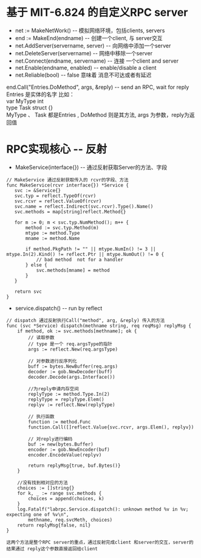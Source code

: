 # 基于 MIT-6.824 的自定义RPC server

- net := MakeNetWork() -- 模拟网络环境，包括clients, servers
- end := MakeEnd(endname) -- 创建一个client, 与 server交互
- net.AddServer(servername, server) -- 向网络中添加一个server
- net.DeleteServer(servername) -- 网络中移除一个server
- net.Connect(endname, servername) -- 连接 一个client and server
- net.Enable(endname, enabled) -- enable/disable a client
- net.Reliable(bool) -- false 意味着 消息不可达或者有延迟

end.Call("Entries.DoMethod", args, &reply) -- send an RPC, wait for reply
Entries 是实体的名字 比如：<br>
 var MyType int  <br>
 type Task struct {} <br>
 MyType 、 Task 都是Entries , DoMethod 则是其方法, args 为参数，reply为返回值
 
 # RPC实现核心 -- 反射
 - MakeService(interface{})  -- 通过反射获取Server的方法、字段
 ````
 // MakeService 通过反射获取传入的 rcvr的字段、方法
 func MakeService(rcvr interface{}) *Service {
 	svc := &Service{}
 	svc.typ = reflect.TypeOf(rcvr)
 	svc.rcvr = reflect.ValueOf(rcvr)
 	svc.name = reflect.Indirect(svc.rcvr).Type().Name()
 	svc.methods = map[string]reflect.Method{}
 
 	for m := 0; m < svc.typ.NumMethod(); m++ {
 		method := svc.typ.Method(m)
 		mtype := method.Type
 		mname := method.Name
 
 		if method.PkgPath != "" || mtype.NumIn() != 3 || mtype.In(2).Kind() != reflect.Ptr || mtype.NumOut() != 0 {
 			// bad method  not for a handler
 		} else {
 			svc.methods[mname] = method
 		}
 	}
 
 	return svc
 }
 ````
 - service.dispatch() -- run by reflect
 
````
// dispatch 通过反射执行Call("method", arg, &reply) 传入的方法
func (svc *Service) dispatch(methname string, req reqMsg) replyMsg {
	if method, ok := svc.methods[methname]; ok {
		// 读取参数
		// type 是一个 req.argsType的指针
		args := reflect.New(req.argsType)

		// 对参数进行反序列化
		buff := bytes.NewBuffer(req.args)
		decoder := gob.NewDecoder(buff)
		decoder.Decode(args.Interface())

		//为reply申请内存空间
		replyType := method.Type.In(2)
		replyType = replyType.Elem()
		replyv := reflect.New(replyType)

		// 执行函数
		function := method.Func
		function.Call([]reflect.Value{svc.rcvr, args.Elem(), replyv})

		// 对reply进行编码
		buf := new(bytes.Buffer)
		encoder := gob.NewEncoder(buf)
		encoder.EncodeValue(replyv)

		return replyMsg{true, buf.Bytes()}
	}

	//没有找到相对应的方法
	choices := []string{}
	for k, _ := range svc.methods {
		choices = append(choices, k)
	}
	log.Fatalf("labrpc.Service.dispatch(): unknown method %v in %v; expecting one of %v\n",
		methname, req.svcMeth, choices)
	return replyMsg{false, nil}
}
````

`这两个方法是整个RPC server的重点，通过反射完成client 和server的交互，server的结果通过 reply这个参数直接返回给client`